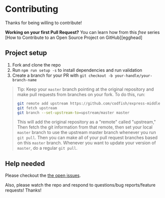 # Contributing

Thanks for being willing to contribute!

**Working on your first Pull Request?** You can learn how from this _free_ series [How to Contribute
to an Open Source Project on GitHub][egghead]

## Project setup

1. Fork and clone the repo
2. Run `npm run setup -s` to install dependencies and run validation
3. Create a branch for your PR with `git checkout -b your-handle/your-branch-name`

> Tip: Keep your `master` branch pointing at the original repository and make pull requests from
> branches on your fork. To do this, run:
>
> ```sh
> git remote add upstream https://github.com/codfish/express-middlewear.git
> git fetch upstream
> git branch --set-upstream-to=upstream/master master
> ```
>
> This will add the original repository as a "remote" called "upstream," Then fetch the git
> information from that remote, then set your local `master` branch to use the upstream master
> branch whenever you run `git pull`. Then you can make all of your pull request branches based on
> this `master` branch. Whenever you want to update your version of `master`, do a regular
> `git pull`.

## Help needed

Please checkout the [the open issues][issues].

Also, please watch the repo and respond to questions/bug reports/feature requests! Thanks!

[issues]: https://github.com/codfish/express-middlewear/issues
